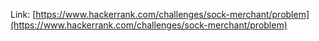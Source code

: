 Link: [https://www.hackerrank.com/challenges/sock-merchant/problem](https://www.hackerrank.com/challenges/sock-merchant/problem)
